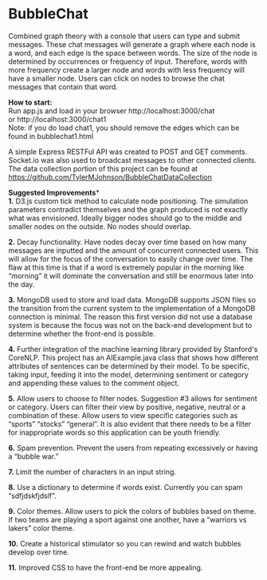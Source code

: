 # BubbleChat  

Combined graph theory with a console that users can type and submit messages. These chat messages will generate a graph where each node is a word, and each edge is the space between words. The size of the node is determined by occurrences or frequency of input. Therefore, words with more frequency create a larger node and words with less frequency will have a smaller node. Users can click on nodes to browse the chat messages that contain that word.  

**How to start:**  
Run app.js and load in your browser http://localhost:3000/chat  
or http://localhost:3000/chat1  
Note: if you do load chat1, you should remove the edges which can be found in bubblechat1.html  

A simple Express RESTFul API was created to POST and GET comments.  
Socket.io was also used to broadcast messages to other connected clients.  
The data collection portion of this project can be found at https://github.com/TylerMJohnson/BubbleChatDataCollection  
  
  
  
  
  
  
  
**Suggested Improvements***  
**1.** D3.js custom tick method to calculate node positioning. The simulation parameters contradict themselves and the graph produced is not exactly what was envisioned. Ideally bigger nodes should go to the middle and smaller nodes on the outside. No nodes should overlap.  

**2.** Decay functionality. Have nodes decay over time based on how many messages are inputted and the amount of concurrent connected users. This will allow for the focus of the conversation to easily change over time. The flaw at this time is that if a word is extremely popular in the morning like “morning” it will dominate the conversation and still be enormous later into the day.  

**3.** MongoDB used to store and load data. MongoDB supports JSON files so the transition from the current system to the implementation of a MongoDB connection is minimal. The reason this first version did not use a database system is because the focus was not on the back-end development but to determine whether the front-end is possible.  

**4.** Further integration of the machine learning library provided by Stanford's CoreNLP. This project has an AIExample.java class that shows how different attributes of sentences can be determined by their model. To be specific, taking input, feeding it into the model, determining sentiment or category and appending these values to the comment object.  

**5.** Allow users to choose to filter nodes. Suggestion #3 allows for sentiment or category. Users can filter their view by positive, negative, neutral or a combination of these. Allow users to view specific categories such as “sports” “stocks” “general”. It is also evident that there needs to be a filter for inappropriate words so this application can be youth friendly.  

**6.** Spam prevention. Prevent the users from repeating excessively or having a “bubble war.”  

**7.** Limit the number of characters in an input string.  

**8.** Use a dictionary to determine if words exist. Currently you can spam “sdfjdskfjdslf”.  

**9.** Color themes. Allow users to pick the colors of bubbles based on theme. If two teams are playing a sport against one another, have a “warriors vs lakers” color theme.  

**10.** Create a historical stimulator so you can rewind and watch bubbles develop over time.  

**11.** Improved CSS to have the front-end be more appealing.  
